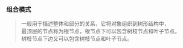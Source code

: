 ### 组合模式

> 一般用于描述整体和部分的关系，它将对象组织到树形结构中，<br>
> 最顶层的节点称为根节点，根节点下可以包含树枝节点和叶子节点。<br>
> 树枝节点下边又可以包含树枝节点和叶子节点。